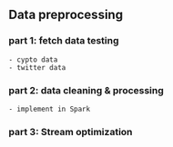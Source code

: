 ## Data preprocessing 

### part 1: fetch data testing
    - cypto data
    - twitter data

### part 2: data cleaning & processing
    - implement in Spark

### part 3: Stream optimization

